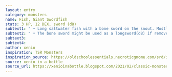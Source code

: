 ```yaml
---
layout: entry 
category: monsters
name: Fish, Giant Swordfish
stats: 3 HP, 12 DEX, sword (d8)
subtext1: " • Long saltwater fish with a bone sword on the snout. Mostly peaceful."
subtext2: " • The bone sword might be used as a longsword(d8) if removed whole."
subtext3: 
subtext4: 
author: xenio
inspiration: TSR Monsters
inspiration_source: https://oldschoolessentials.necroticgnome.com/srd/index.php/Monster_Descriptions
source: xenio in a bottle
source_url: https://xenioinabottle.blogspot.com/2021/02/classic-monsters-for-cairnito-part-1.html
---
```

